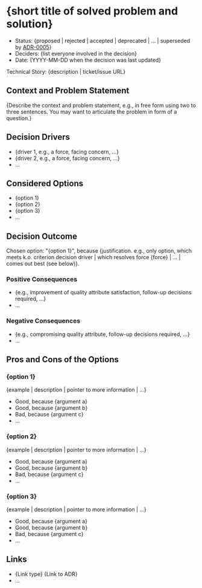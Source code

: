 # {short title of solved problem and solution}

- Status: {proposed | rejected | accepted | deprecated | … | superseded by
  [ADR-0005](0005-example.md)} <!-- optional -->
- Deciders: {list everyone involved in the decision} <!-- optional -->
- Date: {YYYY-MM-DD when the decision was last updated} <!-- optional -->

Technical Story: {description | ticket/issue URL} <!-- optional -->

## Context and Problem Statement

{Describe the context and problem statement, e.g., in free form using two to
three sentences. You may want to articulate the problem in form of a question.}

## Decision Drivers <!-- optional -->

- {driver 1, e.g., a force, facing concern, …}
- {driver 2, e.g., a force, facing concern, …}
- … <!-- numbers of drivers can vary -->

## Considered Options

- {option 1}
- {option 2}
- {option 3}
- … <!-- numbers of options can vary -->

## Decision Outcome

Chosen option: "{option 1}", because {justification. e.g., only option, which
meets k.o. criterion decision driver | which resolves force {force} | … | comes
out best (see below)}.

### Positive Consequences <!-- optional -->

- {e.g., improvement of quality attribute satisfaction, follow-up decisions
  required, …}
- …

### Negative Consequences <!-- optional -->

- {e.g., compromising quality attribute, follow-up decisions required, …}
- …

## Pros and Cons of the Options <!-- optional -->

### {option 1}

{example | description | pointer to more information | …} <!-- optional -->

- Good, because {argument a}
- Good, because {argument b}
- Bad, because {argument c}
- … <!-- numbers of pros and cons can vary -->

### {option 2}

{example | description | pointer to more information | …} <!-- optional -->

- Good, because {argument a}
- Good, because {argument b}
- Bad, because {argument c}
- … <!-- numbers of pros and cons can vary -->

### {option 3}

{example | description | pointer to more information | …} <!-- optional -->

- Good, because {argument a}
- Good, because {argument b}
- Bad, because {argument c}
- … <!-- numbers of pros and cons can vary -->

## Links <!-- optional -->

- {Link type} {Link to ADR}
  <!-- example: Refined by [ADR-0005](0005-example.md) -->
- … <!-- numbers of links can vary -->
